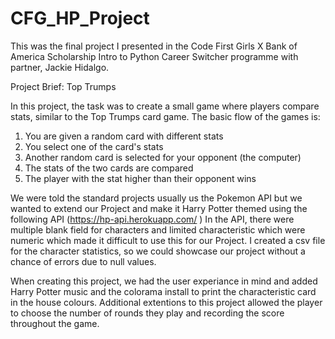 # CFG_HP_Project
This was the final project I presented in the Code First Girls X Bank of America Scholarship Intro to Python Career Switcher programme with partner, Jackie Hidalgo.

Project Brief: Top Trumps

In this project, the task was to create a small game where players compare stats, similar to the Top Trumps
card game. The basic flow of the games is:
1. You are given a random card with different stats
2. You select one of the card's stats
3. Another random card is selected for your opponent (the computer)
4. The stats of the two cards are compared
5. The player with the stat higher than their opponent wins

We were told the standard projects usually us the Pokemon API but we wanted to extend our Project and make it Harry Potter themed using the following API (https://hp-api.herokuapp.com/ ) 
In the API, there were multiple blank field for characters and limited characteristic which were numeric which made it difficult to use this for our Project. 
I created a csv file for the character statistics, so we could showcase our project without a chance of errors due to null values. 

When creating this project, we had the user experiance in mind and added Harry Potter music and the colorama install to print the characteristic card in the house colours.
Additional extentions to this project allowed the player to choose the number of rounds they play and recording the score throughout the game. 
